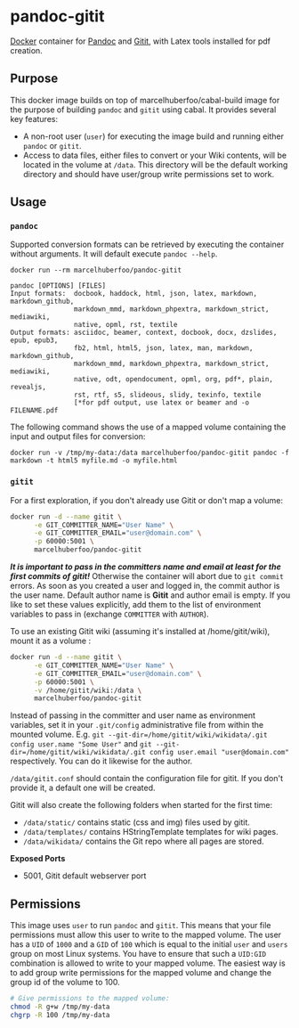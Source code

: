 # pandoc-gitit
[Docker](https://www.docker.io/) container for [Pandoc](http://johnmacfarlane.net/pandoc)
and [Gitit](http://gitit.net/), with Latex tools installed for pdf creation.

## Purpose

This docker image builds on top of marcelhuberfoo/cabal-build image for the purpose of building
`pandoc` and `gitit` using cabal. It provides several key features:

* A non-root user (`user`) for executing the image build and running either `pandoc` or `gitit`.
* Access to data files, either files to convert or your Wiki contents, will be located in the volume at `/data`.
  This directory will be the default working directory and should have user/group write permissions set to work.

## Usage

### `pandoc`

Supported conversion formats can be retrieved by executing the container without arguments. It will default 
execute `pandoc --help`.

```
docker run --rm marcelhuberfoo/pandoc-gitit

pandoc [OPTIONS] [FILES]
Input formats:  docbook, haddock, html, json, latex, markdown, markdown_github,
                markdown_mmd, markdown_phpextra, markdown_strict, mediawiki,
                native, opml, rst, textile
Output formats: asciidoc, beamer, context, docbook, docx, dzslides, epub, epub3,
                fb2, html, html5, json, latex, man, markdown, markdown_github,
                markdown_mmd, markdown_phpextra, markdown_strict, mediawiki,
                native, odt, opendocument, opml, org, pdf*, plain, revealjs,
                rst, rtf, s5, slideous, slidy, texinfo, textile
                [*for pdf output, use latex or beamer and -o FILENAME.pdf
```
The following command shows the use of a mapped volume containing the input and output files for conversion:

```
docker run -v /tmp/my-data:/data marcelhuberfoo/pandoc-gitit pandoc -f markdown -t html5 myfile.md -o myfile.html
```


### `gitit`

For a first exploration, if you don't already use Gitit or don't map a volume:

```bash
docker run -d --name gitit \
      -e GIT_COMMITTER_NAME="User Name" \
      -e GIT_COMMITTER_EMAIL="user@domain.com" \
      -p 60000:5001 \
      marcelhuberfoo/pandoc-gitit
```

***It is important to pass in the committers name and email at least for the first commits of gitit!***
Otherwise the container will abort due to `git commit` errors. As soon as you created a user and logged in,
the commit author is the user name.
Default author name is **Gitit** and author email is empty.
If you like to set these values explicitly, add them to the list of environment variables to pass in
(exchange `COMMITTER` with `AUTHOR`).


To use an existing Gitit wiki (assuming it's installed at /home/gitit/wiki), mount it as a volume :

```bash
docker run -d --name gitit \
      -e GIT_COMMITTER_NAME="User Name" \
      -e GIT_COMMITTER_EMAIL="user@domain.com" \
      -p 60000:5001 \
      -v /home/gitit/wiki:/data \
      marcelhuberfoo/pandoc-gitit
```

Instead of passing in the committer and user name as environment variables, set it in your `.git/config`
administrative file from within the mounted volume.
E.g. `git --git-dir=/home/gitit/wiki/wikidata/.git config user.name "Some User"` and
`git --git-dir=/home/gitit/wiki/wikidata/.git config user.email "user@domain.com"` respectively.
You can do it likewise for the author.

`/data/gitit.conf` should contain the configuration file for gitit.
If you don't provide it, a default one will be created.

Gitit will also create the following folders when started for the first time:

- `/data/static/` contains static (css and img) files used by gitit.
- `/data/templates/` contains HStringTemplate templates for wiki pages.
- `/data/wikidata/` contains the Git repo where all pages are stored.

**Exposed Ports**

- 5001, Gitit default webserver port

## Permissions
This image uses `user` to run `pandoc` and `gitit`. This means that your file permissions
must allow this user to write to the mapped volume. The user has a `UID` of `1000` and a `GID` of `100`
which is equal to the initial `user` and `users` group on most Linux systems. You have to ensure that
such a `UID:GID` combination is allowed to write to your mapped volume. The easiest way is to add
group write permissions for the mapped volume and change the group id of the volume to 100.

```bash
# Give permissions to the mapped volume:
chmod -R g+w /tmp/my-data
chgrp -R 100 /tmp/my-data
```

